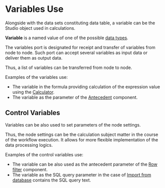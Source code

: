 # Variables Use

Alongside with the data sets constituting data table, a variable can be the Studio object used in calculations.

**Variable** is a named value of one of the possible [data types](../data/datatype.md).

The variables port is designated for receipt and transfer of variables from node to node. Such port can accept several variables as input data or deliver them as output data.

Thus, a list of variables can be transferred from node to node.

Examples of the variables use:

* The variable in the formula providing calculation of the expression value using the [Calculator](../processors/transformation/calc/README.md).
* The variable as the parameter of the [Antecedent](../processors/control/condition.md) component.

## Control Variables

Variables can be also used to set parameters of the node settings.

Thus, the node settings can be the calculation subject matter in the course of the workflow execution. It allows for more flexible implementation of the data processing logics.

Examples of the control variables use:

* The variable can be also used as the antecedent parameter of the [Row filter](../processors/transformation/row-filter/README.md) component.
* The variable as the SQL query parameter in the case of [Import from database](../integration/import/database.md) contains the SQL query text.